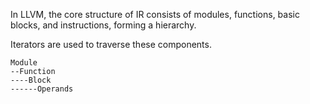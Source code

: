 In LLVM, the core structure of IR consists of modules, functions, basic blocks, and instructions, forming a hierarchy.

Iterators are used to traverse these components.

```
Module
--Function
----Block
------Operands
```

